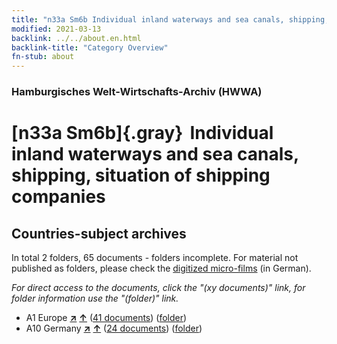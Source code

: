```yaml
---
title: "n33a Sm6b Individual inland waterways and sea canals, shipping, situation of shipping companies"
modified: 2021-03-13
backlink: ../../about.en.html
backlink-title: "Category Overview"
fn-stub: about
---
```


### Hamburgisches Welt-Wirtschafts-Archiv (HWWA)

# [n33a Sm6b]{.gray}&#8201; Individual inland waterways and sea canals, shipping, situation of shipping companies&#160; 







## Countries-subject archives





In total 2 folders, 65 documents - folders incomplete.
For material not published as folders, please check the [digitized micro-films](/film/h1_sh.de.html) (in German).

_For direct access to the documents, click the "(xy documents)" link, for folder information use the "(folder)" link._


- A1 Europe [**&nearr;**](../../../geo/i/140892/about.en.html "Europe (all folders)") [**&uarr;**](../../../geo/about.en.html#A1 "Country category system") (<a href="https://pm20.zbw.eu/iiifview/folder/sh/140892,145658" title="about: Europe : Individual inland waterways and sea canals, shipping, situation of shipping companies" target="_blank">41 documents</a>) ([folder](../../../../folder/sh/1408xx/140892/1456xx/145658/about.en.html))
- A10 Germany [**&nearr;**](../../../geo/i/126128/about.en.html "Germany (all folders)") [**&uarr;**](../../../geo/about.en.html#A10 "Country category system") (<a href="https://pm20.zbw.eu/iiifview/folder/sh/126128,145658" title="about: Germany : Individual inland waterways and sea canals, shipping, situation of shipping companies" target="_blank">24 documents</a>) ([folder](../../../../folder/sh/1261xx/126128/1456xx/145658/about.en.html))








